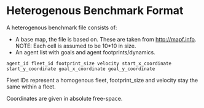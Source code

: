 # Heterogenous Benchmark Format

A heterogenous benchmark file consists of:
* A base map, the file is based on. These are taken from http://mapf.info. NOTE: Each cell is assumed to be 10*10 in size.
* An agent list with goals and agent footprints/dynamics.

```
agent_id fleet_id footprint_size velocity start_x_coordinate start_y_coordinate goal_x_coordinate goal_y_coordinate
```

Fleet IDs represent a homogenous fleet, footprint_size and velocity stay the same within a fleet.

Coordinates are given in absolute free-space.